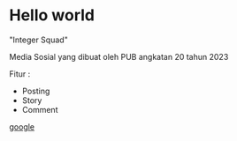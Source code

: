 # Hello world

"Integer Squad"

Media Sosial yang dibuat oleh PUB angkatan 20 tahun 2023

Fitur :
- Posting
- Story
- Comment

<a href="https://www.google.com/?hl=ID">google</a>

